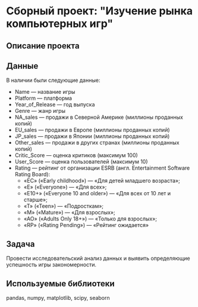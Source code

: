 # **Сборный проект: "Изучение рынка компьютерных игр"**

## **Описание проекта**

## **Данные**

В наличии были следующие данные:

- Name — название игры  
- Platform — платформа  
- Year_of_Release — год выпуска  
- Genre — жанр игры  
- NA_sales — продажи в Северной Америке (миллионы проданных копий)  
- EU_sales — продажи в Европе (миллионы проданных копий)  
- JP_sales — продажи в Японии (миллионы проданных копий)  
- Other_sales — продажи в других странах (миллионы проданных копий)  
- Critic_Score — оценка критиков (максимум 100)  
- User_Score — оценка пользователей (максимум 10)  
- Rating — рейтинг от организации ESRB (англ. Entertainment Software Rating Board):  
    - «EC» («Early childhood») — «Для детей младшего возраста»;
    - «E» («Everyone») — «Для всех»;
    - «E10+» («Everyone 10 and older») — «Для всех от 10 лет и старше»;
    - «T» («Teen») — «Подросткам»;
    - «M» («Mature») — «Для взрослых»;
    - «AO» («Adults Only 18+») — «Только для взрослых»;
    - «RP» («Rating Pending») — «Рейтинг ожидается»

## **Задача**

Провести исследовательский анализ данных и выявить определяющие успешность игры закономерности.

## **Используемые библиотеки**

pandas, numpy, matplotlib, scipy, seaborn
